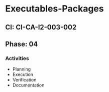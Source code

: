 # Executables-Packages

## CI: CI-CA-I2-003-002
## Phase: 04

### Activities
- Planning
- Execution
- Verification
- Documentation
